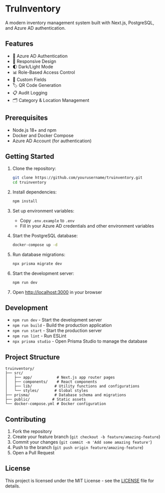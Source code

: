 # TruInventory

A modern inventory management system built with Next.js, PostgreSQL, and Azure AD authentication.

## Features

- 🔐 Azure AD Authentication
- 📱 Responsive Design
- 🌓 Dark/Light Mode
- 📊 Role-Based Access Control
- 📝 Custom Fields
- 🏷️ QR Code Generation
- 📋 Audit Logging
- 🗂️ Category & Location Management

## Prerequisites

- Node.js 18+ and npm
- Docker and Docker Compose
- Azure AD Account (for authentication)

## Getting Started

1. Clone the repository:
   ```bash
   git clone https://github.com/yourusername/truinventory.git
   cd truinventory
   ```

2. Install dependencies:
   ```bash
   npm install
   ```

3. Set up environment variables:
   - Copy `.env.example` to `.env`
   - Fill in your Azure AD credentials and other environment variables

4. Start the PostgreSQL database:
   ```bash
   docker-compose up -d
   ```

5. Run database migrations:
   ```bash
   npx prisma migrate dev
   ```

6. Start the development server:
   ```bash
   npm run dev
   ```

7. Open [http://localhost:3000](http://localhost:3000) in your browser

## Development

- `npm run dev` - Start the development server
- `npm run build` - Build the production application
- `npm run start` - Start the production server
- `npm run lint` - Run ESLint
- `npx prisma studio` - Open Prisma Studio to manage the database

## Project Structure

```
truinventory/
├── src/
│   ├── app/           # Next.js app router pages
│   ├── components/    # React components
│   ├── lib/          # Utility functions and configurations
│   └── styles/       # Global styles
├── prisma/           # Database schema and migrations
├── public/          # Static assets
└── docker-compose.yml # Docker configuration
```

## Contributing

1. Fork the repository
2. Create your feature branch (`git checkout -b feature/amazing-feature`)
3. Commit your changes (`git commit -m 'Add some amazing feature'`)
4. Push to the branch (`git push origin feature/amazing-feature`)
5. Open a Pull Request

## License

This project is licensed under the MIT License - see the [LICENSE](LICENSE) file for details.
